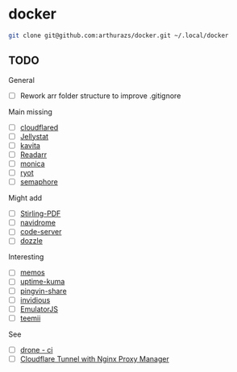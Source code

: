 # docker

```bash
git clone git@github.com:arthurazs/docker.git ~/.local/docker
```

## TODO

General

- [ ] Rework arr folder structure to improve .gitignore

Main missing

- [ ] [cloudflared](https://community.cloudflare.com/t/can-i-use-cloudflared-in-a-docker-compose-yml/407168/2)
- [ ] [Jellystat](https://github.com/CyferShepard/Jellystat)
- [ ] [kavita](https://github.com/linuxserver/docker-kavita)
- [ ] [Readarr](https://github.com/Readarr/Readarr)
- [ ] [monica](https://hub.docker.com/_/monica)
- [ ] [ryot](https://github.com/IgnisDa/ryot)
- [ ] [semaphore](https://github.com/ansible-semaphore/semaphore)

Might add

- [ ] [Stirling-PDF](https://github.com/Frooodle/Stirling-PDF)
- [ ] [navidrome](https://github.com/navidrome/navidrome)
- [ ] [code-server](https://github.com/cdr/code-server)
- [ ] [dozzle](https://github.com/amir20/dozzle)

Interesting

- [ ] [memos](https://github.com/usememos/memos)
- [ ] [uptime-kuma](https://github.com/louislam/uptime-kuma)
- [ ] [pingvin-share](https://github.com/stonith404/pingvin-share)
- [ ] [invidious](https://docs.invidious.io/installation/#docker)
- [ ] [EmulatorJS](https://github.com/EmulatorJS/EmulatorJS)
- [ ] [teemii](https://github.com/dokkaner/teemii)

See

- [ ] [drone - ci](https://www.drone.io/)
- [ ] [Cloudflare Tunnel with Nginx Proxy Manager](https://www.reddit.com/r/truenas/comments/1392m80/guide_cloudflare_tunnel_with_nginx_proxy_manager/)
